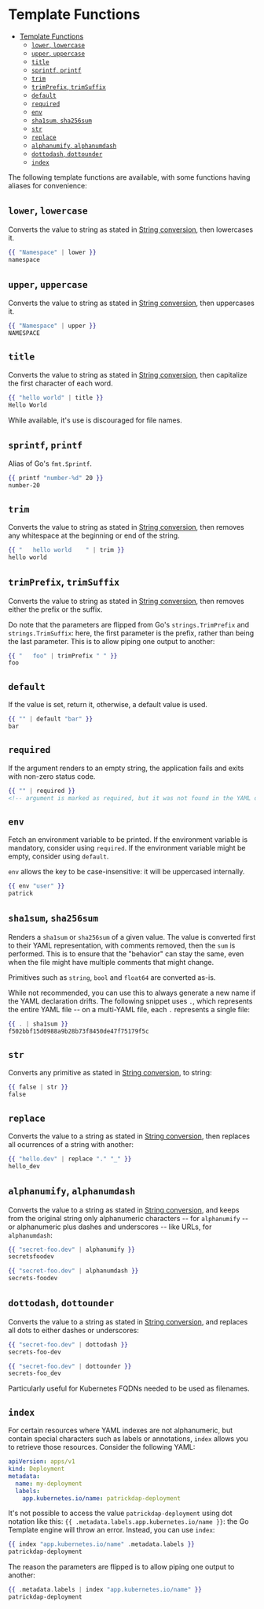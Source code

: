 # Template Functions

- [Template Functions](#template-functions)
  - [`lower`, `lowercase`](#lower-lowercase)
  - [`upper`, `uppercase`](#upper-uppercase)
  - [`title`](#title)
  - [`sprintf`, `printf`](#sprintf-printf)
  - [`trim`](#trim)
  - [`trimPrefix`, `trimSuffix`](#trimprefix-trimsuffix)
  - [`default`](#default)
  - [`required`](#required)
  - [`env`](#env)
  - [`sha1sum`, `sha256sum`](#sha1sum-sha256sum)
  - [`str`](#str)
  - [`replace`](#replace)
  - [`alphanumify`, `alphanumdash`](#alphanumify-alphanumdash)
  - [`dottodash`, `dottounder`](#dottodash-dottounder)
  - [`index`](#index)

The following template functions are available, with some functions having aliases for convenience:

## `lower`, `lowercase`

Converts the value to string as stated in [String conversion](docs/faq.md#string-conversion), then lowercases it.

```handlebars
{{ "Namespace" | lower }}
namespace
```

## `upper`, `uppercase`

Converts the value to string as stated in [String conversion](docs/faq.md#string-conversion), then uppercases it.

```handlebars
{{ "Namespace" | upper }}
NAMESPACE
```

## `title`

Converts the value to string as stated in [String conversion](docs/faq.md#string-conversion), then capitalize the first character of each word.

```handlebars
{{ "hello world" | title }}
Hello World
```

While available, it's use is discouraged for file names.

## `sprintf`, `printf`

Alias of Go's `fmt.Sprintf`.

```handlebars
{{ printf "number-%d" 20 }}
number-20
```

## `trim`

Converts the value to string as stated in [String conversion](docs/faq.md#string-conversion), then removes any whitespace at the beginning or end of the string.

```handlebars
{{ "   hello world    " | trim }}
hello world
```

## `trimPrefix`, `trimSuffix`

Converts the value to string as stated in [String conversion](docs/faq.md#string-conversion), then removes either the prefix or the suffix.

Do note that the parameters are flipped from Go's `strings.TrimPrefix` and `strings.TrimSuffix`: here, the first parameter is the prefix, rather than being the last parameter. This is to allow piping one output to another:

```handlebars
{{ "   foo" | trimPrefix " " }}
foo
```

## `default`

If the value is set, return it, otherwise, a default value is used.

```handlebars
{{ "" | default "bar" }}
bar
```

## `required`

If the argument renders to an empty string, the application fails and exits with non-zero status code.

```handlebars
{{ "" | required }}
<!-- argument is marked as required, but it was not found in the YAML data -->
```

## `env`

Fetch an environment variable to be printed. If the environment variable is mandatory, consider using `required`. If the environment variable might be empty, consider using `default`.

`env` allows the key to be case-insensitive: it will be uppercased internally.

```handlebars
{{ env "user" }}
patrick
```

## `sha1sum`, `sha256sum`

Renders a `sha1sum` or `sha256sum` of a given value. The value is converted first to their YAML representation, with comments removed, then the `sum` is performed. This is to ensure that the "behavior" can stay the same, even when the file might have multiple comments that might change.

Primitives such as `string`, `bool` and `float64` are converted as-is.

While not recommended, you can use this to always generate a new name if the YAML declaration drifts. The following snippet uses `.`, which represents the entire YAML file -- on a multi-YAML file, each `.` represents a single file:

```handlebars
{{ . | sha1sum }}
f502bbf15d0988a9b28b73f8450de47f75179f5c
```

## `str`

Converts any primitive as stated in [String conversion](docs/faq.md#string-conversion), to string:

```handlebars
{{ false | str }}
false
```

## `replace`

Converts the value to a string as stated in [String conversion](docs/faq.md#string-conversion), then replaces all ocurrences of a string with another:

```handlebars
{{ "hello.dev" | replace "." "_" }}
hello_dev
```

## `alphanumify`, `alphanumdash`

Converts the value to a string as stated in [String conversion](docs/faq.md#string-conversion), and keeps from the original string only alphanumeric characters -- for `alphanumify` -- or alphanumeric plus dashes and underscores -- like URLs, for `alphanumdash`:

```handlebars
{{ "secret-foo.dev" | alphanumify }}
secretsfoodev
```

```handlebars
{{ "secret-foo.dev" | alphanumdash }}
secrets-foodev
```

## `dottodash`, `dottounder`

Converts the value to a string as stated in [String conversion](docs/faq.md#string-conversion), and replaces all dots to either dashes or underscores:

```handlebars
{{ "secret-foo.dev" | dottodash }}
secrets-foo-dev
```

```handlebars
{{ "secret-foo.dev" | dottounder }}
secrets-foo_dev
```

Particularly useful for Kubernetes FQDNs needed to be used as filenames.

## `index`

For certain resources where YAML indexes are not alphanumeric, but contain special characters such as labels or annotations, `index` allows you to retrieve those resources. Consider the following YAML:

```yaml
apiVersion: apps/v1
kind: Deployment
metadata:
  name: my-deployment
  labels:
    app.kubernetes.io/name: patrickdap-deployment
```

It's not possible to access the value `patrickdap-deployment` using dot notation like this: `{{ .metadata.labels.app.kubernetes.io/name }}`: the Go Template engine will throw an error. Instead, you can use `index`:

```handlebars
{{ index "app.kubernetes.io/name" .metadata.labels }}
patrickdap-deployment
```

The reason the parameters are flipped is to allow piping one output to another:

```handlebars
{{ .metadata.labels | index "app.kubernetes.io/name" }}
patrickdap-deployment
```
